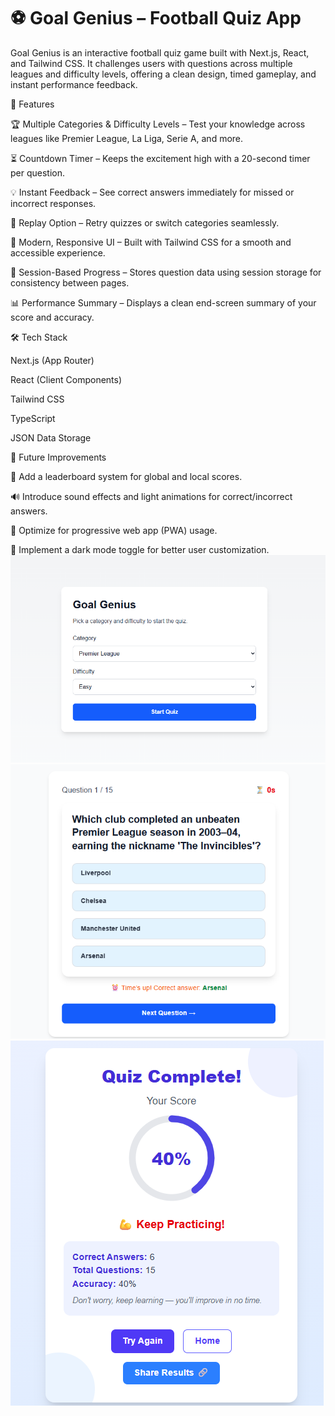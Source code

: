 # ⚽ Goal Genius – Football Quiz App

Goal Genius is an interactive football quiz game built with Next.js, React, and Tailwind CSS. It challenges users with questions across multiple leagues and difficulty levels, offering a clean design, timed gameplay, and instant performance feedback.

🚀 Features

🏆 Multiple Categories & Difficulty Levels – Test your knowledge across leagues like Premier League, La Liga, Serie A, and more.

⏳ Countdown Timer – Keeps the excitement high with a 20-second timer per question.

💡 Instant Feedback – See correct answers immediately for missed or incorrect responses.

🔁 Replay Option – Retry quizzes or switch categories seamlessly.

🎨 Modern, Responsive UI – Built with Tailwind CSS for a smooth and accessible experience.

💾 Session-Based Progress – Stores question data using session storage for consistency between pages.

📊 Performance Summary – Displays a clean end-screen summary of your score and accuracy.

🛠️ Tech Stack

Next.js (App Router)

React (Client Components)

Tailwind CSS

TypeScript

JSON Data Storage

🧭 Future Improvements

🥇 Add a leaderboard system for global and local scores.

🔊 Introduce sound effects and light animations for correct/incorrect answers.

📱 Optimize for progressive web app (PWA) usage.

🌙 Implement a dark mode toggle for better user customization.
![](public/goal-genius%20Home-page.png)
![](public/goal-genius%20quiz-page.png)
![](public/goal-genius%20result-page.png)
